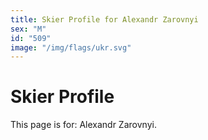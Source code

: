 ```yaml
---
title: Skier Profile for Alexandr Zarovnyi
sex: "M"
id: "509"
image: "/img/flags/ukr.svg" 
---
```


# Skier Profile

This page is for: Alexandr Zarovnyi.
    